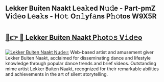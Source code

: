 ## Lekker Buiten Naakt L𝚎a𝚔ed N𝚞𝚍e - Part-pmZ Vi𝚍𝚎o L𝚎a𝚔s - H𝚘𝚝 O𝚗𝚕yf𝚊ns P𝚑𝚘tos W9X5R

# <h2><a href="http://kf3vhy5.oniu.top/?m=Lekker+Buiten+Naakt">🔗👉 🔴 Lekker Buiten Naakt P𝚑ot𝚘𝚜 V𝚒d𝚎o</a></h2>

[![Lekker Buiten Naakt Nu𝚍e𝚜](https://i.imgur.com/0qMVB7G.gif)](http://kf3vhy5.oniu.top/?m=Lekker+Buiten+Naakt)
Web-based artist and amusement giver Lekker Buiten Naakt, acclaimed for disseminating dance and lifestyle knowledge through popular dance trends and brief videos. Outstanding mime artist Lekker Buiten Naakt, recognized for their remarkable abilities and achievements in the art of silent storytelling.  
